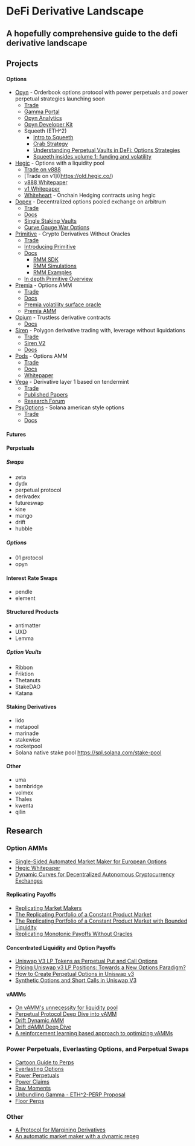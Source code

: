 # DeFi Derivative Landscape
## A hopefully comprehensive guide to the defi derivative landscape

## Projects
#### Options
- [Opyn](https://opyn.co/) - Orderbook options protocol with power perpetuals and power perpetual strategies launching soon
  - [Trade](https://v2.opyn.co/#/)
  - [Gamma Portal](https://gammaportal.xyz/#/)
  - [Opyn Analytics](https://opyn-dashboard-2.netlify.app/dashboards/default)
  - [Opyn Developer Kit](https://medium.com/opyn/introducing-opyn-developer-toolkit-2bfd5bcc7a92)
  - Squeeth (ETH^2)
    - [Intro to Squeeth](https://twitter.com/wadepros/status/1444690047639461893)
    - [Crab Strategy](https://twitter.com/wadepros/status/1476973710150152194)
    - [Understanding Perpetual Vaults in DeFi: Options Strategies](https://medium.com/opyn/understanding-perpetual-vaults-in-defi-structured-products-with-underlying-options-strategies-27610254475e)
    - [Squeeth insides volume 1: funding and volatility](https://medium.com/opyn/squeeth-insides-volume-1-funding-and-volatility-f16bed146b7d)
- [Hegic](https://www.hegic.co/) - Options with a liquidity pool
  - [Trade on v888](https://www.hegic.co/app.html)
  - [Trade on v1]((https://old.hegic.co/)
  - [v888 Whitepaper](https://www.hegic.co/assets/img/f833742b60c73b71520647d2594733b8.pdf)
  - [v1 Whitepaper](https://github.com/hegic/whitepaper/blob/master/Hegic%20Protocol%20Whitepaper.pdf)
  - [Whiteheart](https://www.whiteheart.finance/#/) - Onchain Hedging contracts using hegic
- [Dopex](https://www.dopex.io/) - Decentralized options pooled exchange on arbitrum
    - [Trade](https://app.dopex.io/ssov)
    - [Docs](https://docs.dopex.io/)
    - [Single Staking Vaults](https://docs.dopex.io/single-staking-options-vault-ssov)
    - [Curve Gauge War Options](https://blog.dopex.io/introducing-the-redacted-option-vaults-947ad9b03f9f?source=collection_home---6------0-----------------------)
- [Primitive](https://primitive.finance/) - Crypto Derivatives
Without Oracles
  - [Trade](https://rinkeby.app.primitive.finance/)
  - [Introducing Primitive](https://primitive.finance/blog/introducing-primitive)
  - [Docs](https://docs.primitive.finance/concepts/overview)
    - [RMM SDK](https://primitive.finance/blog/rmm-sdk)
    - [RMM Simulations](https://github.com/primitivefinance/rmms-py)
    - [RMM Examples](https://github.com/primitivefinance/rmm-examples)
  - [In depth Primitive Overview](https://twitter.com/__Thermopylae/status/1472319414288760837?s=20)
- [Premia](https://www.premia.finance/) - Options AMM
  - [Trade](https://app.premia.finance/)
  - [Docs](https://docs.premia.finance/)
  - [Premia volatility surface oracle](https://blog.premia.finance/premias-volatility-surface-oracle-b53adc259e72)
  - [Premia AMM](https://premia.finance/amm.pdf)
- [Opium](https://opium.finance/) - Trustless derivative contracts
  - [Docs](https://docs.opium.network/for-users/opium.finance)
- [Siren](https://siren.xyz/) - Polygon derivative trading with, leverage without liquidations
  - [Trade](https://app.siren.xyz/trade/)
  - [Siren V2](https://medium.com/siren-markets/siren-v2-brings-defi-options-trading-to-polygon-a5e051795342)
  - [Docs](https://docs.sirenmarkets.com/siren-protocol/glossary)
- [Pods](https://www.pods.finance/) - Options AMM
  - [Trade](https://app.pods.finance/)
  - [Docs](https://docs.pods.finance/)
  - [Whitepaper](https://www.pods.finance/pods_v1_whitepaper.pdf)
- [Vega](https://vega.xyz) - Derivative layer 1 based on tendermint
  - [Trade](https://vega.xyz/use/)
  - [Published Papers](https://vega.xyz/background#published-papers)
  - [Research Forum](https://community.vega.xyz/c/protocol-research-and-markets/24)
- [PsyOptions](https://www.psyoptions.io/) - Solana american style options
  - [Trade](https://trade.psyoptions.io/#/)
  - [Docs](https://docs.psyoptions.io/)

#### Futures

#### Perpetuals
##### Swaps
- zeta
- dydx
- perpetual protocol
- derivadex
- futureswap
- kine
- mango
- drift
- hubble

##### Options
- 01 protocol
- opyn

#### Interest Rate Swaps
- pendle
- element

#### Structured Products
- antimatter
- UXD
- Lemma

##### Option Vaults
- Ribbon
- Friktion
- Thetanuts
- StakeDAO
- Katana

#### Staking Derivatives
- lido
- metapool
- marinade
- stakewise
- rocketpool
- Solana native stake pool https://spl.solana.com/stake-pool

#### Other
- uma
- barnbridge
- volmex
- Thales
- kwenta
- qilin

## Research

### Option AMMs
- [Single-Sided Automated Market Maker for
European Options](https://www.pods.finance/pods_v1_whitepaper.pdf)
- [Hegic Whitepaper](https://github.com/hegic/whitepaper/blob/master/Hegic%20Protocol%20Whitepaper.pdf)
- [Dynamic Curves for Decentralized Autonomous Cryptocurrency Exchanges
](https://arxiv.org/abs/2101.02778)

#### Replicating Payoffs
- [Replicating Market Makers](https://stanford.edu/~guillean/papers/rmms.pdf)
- [The Replicating Portfolio of a Constant Product Market](https://papers.ssrn.com/sol3/papers.cfm?abstract_id=3550601)
- [The Replicating Portfolio of a Constant Product Market with Bounded Liquidity](https://papers.ssrn.com/sol3/papers.cfm?abstract_id=3898384)
- [Replicating Monotonic Payoffs Without Oracles](https://arxiv.org/abs/2111.13740)

#### Concentrated Liquidity and Option Payoffs
- [Uniswap V3 LP Tokens as Perpetual Put and Call Options](https://lambert-guillaume.medium.com/uniswap-v3-lp-tokens-as-perpetual-put-and-call-options-5b66219db827)
- [Pricing Uniswap v3 LP Positions: Towards a New Options Paradigm?](https://lambert-guillaume.medium.com/pricing-uniswap-v3-lp-positions-towards-a-new-options-paradigm-dce3e3b50125)
- [How to Create Perpetual Options in Uniswap v3](https://lambert-guillaume.medium.com/how-to-create-a-perpetual-options-in-uniswap-v3-3c40007ccf1)
- [Synthetic Options and Short Calls in Uniswap V3](https://lambert-guillaume.medium.com/synthetic-options-and-short-calls-in-uniswap-v3-a3aea5e4e273)

#### vAMMs
- [On vAMM's unnecessity for liquidity pool](https://github.com/Qmeasure/vAMM/blob/main/On%20vAMM's%20unnecessity%20for%20liquidity%20pool%20V1.1.pdf)
- [Perpetual Protocol Deep Dive into vAMM](https://medium.com/perpetual-protocol/a-deep-dive-into-our-virtual-amm-vamm-40345c522eeb)
- [Drift Dynamic AMM](https://docs.drift.trade/drift-dynamic-amm)
- [Drift dAMM Deep Dive](https://foregoing-script-fd0.notion.site/Drift-dAMM-deep-dive-ff154003aedb4efa83d6e7f4440cd4ab)
- [A reinforcement learning based approach to optimizing vAMMs](https://github.com/mystericalfox/working-docs/blob/main/A_reinforcement_learning_based_approach_to_optimizing_vAMMs.pdf)

### Power Perpetuals, Everlasting Options, and Perpetual Swaps
- [Cartoon Guide to Perps](https://research.paradigm.xyz/cartoon-guide-to-perps)
- [Everlasting Options](https://www.paradigm.xyz/2021/05/everlasting-options/)
- [Power Perpetuals](https://www.paradigm.xyz/2021/08/power-perpetuals/)  
- [Power Claims](https://github.com/waynenilsen/zendax/blob/master/latex/PowerClaims.pdf)
- [Raw Moments](https://llllvvuu.dev/blog/raw-moments)
- [Unbundling Gamma - ETH^2-PERP Proposal](https://llllvvuu.dev/blog/unbundling-gamma)
- [Floor Perps](https://www.paradigm.xyz/2021/08/floor-perps/)

### Other
- [A Protocol for Margining Derivatives](https://papers.ssrn.com/sol3/papers.cfm?abstract_id=3746200)
- [An automatic market maker with a dynamic repeg](https://curve.fi/files/crypto-pools-paper.pdf)
